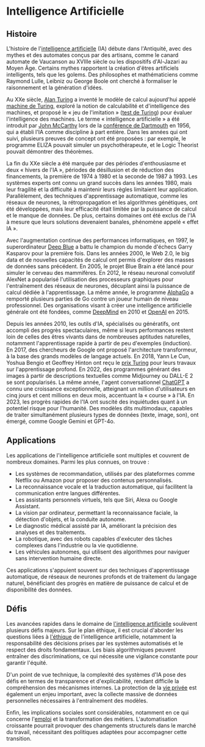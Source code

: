 # Intelligence Artificielle

## Histoire

L'histoire de l'[intelligence artificielle](https://fr.wikipedia.org/wiki/Intelligence_artificielle) (IA) débute dans l'Antiquité, avec des mythes et des automates conçus par des artisans, comme le canard automate de Vaucanson au XVIIIe siècle ou les dispositifs d'Al-Jazari au Moyen Âge. Certains mythes rapportent la création d'êtres artificiels intelligents, tels que les golems. Des philosophes et mathématiciens comme Raymond Lulle, Leibniz ou George Boole ont cherché à formaliser le raisonnement et la génération d'idées.

Au XXe siècle, [Alan Turing](https://fr.wikipedia.org/wiki/Alan_Turing) a inventé le modèle de calcul aujourd'hui appelé [machine de Turing](https://fr.wikipedia.org/wiki/Machine_de_Turing), exploré la notion de calculabilité et d'intelligence des machines, et proposé le « jeu de l'imitation » ([test de Turing](https://fr.wikipedia.org/wiki/Test_de_Turing)) pour évaluer l'intelligence des machines. Le terme « intelligence artificielle » a été introduit par [John McCarthy](https://fr.wikipedia.org/wiki/John_McCarthy) lors de la [conférence de Dartmouth](https://fr.wikipedia.org/wiki/Conf%C3%A9rence_de_Dartmouth) en 1956, qui a établi l'IA comme discipline à part entière. Dans les années qui ont suivi, plusieurs preuves de concept ont été proposées : par exemple, le programme ELIZA pouvait simuler un psychothérapeute, et le Logic Theorist pouvait démontrer des théorèmes.

La fin du XXe siècle a été marquée par des périodes d'enthousiasme et deux « hivers de l'IA », périodes de désillusion et de réduction des financements, la première de 1974 à 1980 et la seconde de 1987 à 1993. Les systèmes experts ont connu un grand succès dans les années 1980, mais leur fragilité et la difficulté à maintenir leurs règles limitaient leur application. Parallèlement, des techniques d'apprentissage automatique, comme les réseaux de neurones, la rétropropagation et les algorithmes génétiques, ont été développées, mais leur efficacité était limitée par la puissance de calcul et le manque de données. De plus, certains domaines ont été exclus de l'IA à mesure que leurs solutions devenaient banales, phénomène appelé « effet IA ».

Avec l'augmentation continue des performances informatiques, en 1997, le superordinateur [Deep Blue](https://fr.wikipedia.org/wiki/Deep_Blue) a battu le champion du monde d'échecs Garry Kasparov pour la première fois. Dans les années 2000, le Web 2.0, le big data et de nouvelles capacités de calcul ont permis d'explorer des masses de données sans précédent. En 2005, le projet Blue Brain a été lancé pour simuler le cerveau des mammifères. En 2012, le réseau neuronal convolutif AlexNet a popularisé l'utilisation des processeurs graphiques pour l'entraînement des réseaux de neurones, décuplant ainsi la puissance de calcul dédiée à l'apprentissage. La même année, le programme [AlphaGo](https://fr.wikipedia.org/wiki/AlphaGo) a remporté plusieurs parties de Go contre un joueur humain de niveau professionnel. Des organisations visant à créer une intelligence artificielle générale ont été fondées, comme [DeepMind](https://fr.wikipedia.org/wiki/DeepMind) en 2010 et [OpenAI](https://fr.wikipedia.org/wiki/OpenAI) en 2015.

Depuis les années 2010, les outils d'IA, spécialisés ou génératifs, ont accompli des progrès spectaculaires, même si leurs performances restent loin de celles des êtres vivants dans de nombreuses aptitudes naturelles, notamment l'apprentissage rapide à partir de peu d'exemples (induction). En 2017, des chercheurs de Google ont proposé l'architecture transformeur, à la base des grands modèles de langage actuels. En 2018, Yann Le Cun, Yoshua Bengio et Geoffrey Hinton ont reçu le [prix Turing](https://fr.wikipedia.org/wiki/Prix_Turing) pour leurs travaux sur l'apprentissage profond. En 2022, des programmes générant des images à partir de descriptions textuelles comme Midjourney ou DALL-E 2 se sont popularisés. La même année, l'agent conversationnel [ChatGPT](https://fr.wikipedia.org/wiki/ChatGPT) a connu une croissance exceptionnelle, atteignant un million d'utilisateurs en cinq jours et cent millions en deux mois, accentuant la « course » à l'IA. En 2023, les progrès rapides de l'IA ont suscité des inquiétudes quant à un potentiel risque pour l'humanité. Des modèles dits multimodaux, capables de traiter simultanément plusieurs types de données (texte, image, son), ont émergé, comme Google Gemini et GPT-4o.

## Applications

Les applications de l'intelligence artificielle sont multiples et couvrent de nombreux domaines. Parmi les plus connues, on trouve :

- Les systèmes de recommandation, utilisés par des plateformes comme Netflix ou Amazon pour proposer des contenus personnalisés.
- La reconnaissance vocale et la traduction automatique, qui facilitent la communication entre langues différentes.
- Les assistants personnels virtuels, tels que Siri, Alexa ou Google Assistant.
- La vision par ordinateur, permettant la reconnaissance faciale, la détection d'objets, et la conduite autonome.
- Le diagnostic médical assisté par IA, améliorant la précision des analyses et des traitements.
- La robotique, avec des robots capables d'exécuter des tâches complexes dans l'industrie ou la vie quotidienne.
- Les véhicules autonomes, qui utilisent des algorithmes pour naviguer sans intervention humaine directe.

Ces applications s'appuient souvent sur des techniques d'apprentissage automatique, de réseaux de neurones profonds et de traitement du langage naturel, bénéficiant des progrès en matière de puissance de calcul et de disponibilité des données.

## Défis

Les avancées rapides dans le domaine de [l'intelligence artificielle](https://fr.wikipedia.org/wiki/Intelligence_artificielle) soulèvent plusieurs défis majeurs. Sur le plan éthique, il est crucial d'aborder les questions liées à [l'éthique](https://fr.wikipedia.org/wiki/%C3%89thique) de l'intelligence artificielle, notamment la responsabilité des décisions prises par les systèmes automatisés et le respect des droits fondamentaux. Les biais algorithmiques peuvent entraîner des discriminations, ce qui nécessite une vigilance constante pour garantir l'équité.

D'un point de vue technique, la complexité des systèmes d'IA pose des défis en termes de transparence et d'explicabilité, rendant difficile la compréhension des mécanismes internes. La protection de la [vie privée](https://fr.wikipedia.org/wiki/Vie_priv%C3%A9e) est également un enjeu important, avec la collecte massive de données personnelles nécessaires à l'entraînement des modèles.

Enfin, les implications sociales sont considérables, notamment en ce qui concerne l'[emploi](https://fr.wikipedia.org/wiki/Emploi) et la transformation des métiers. L'automatisation croissante pourrait provoquer des changements structurels dans le marché du travail, nécessitant des politiques adaptées pour accompagner cette transition.